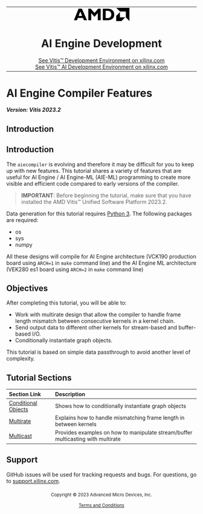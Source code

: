 </table>
<table class="sphinxhide" width="100%">
 <tr width="100%">
    <td align="center"><img src="https://raw.githubusercontent.com/Xilinx/Image-Collateral/main/xilinx-logo.png" width="30%"/><h1>AI Engine Development</h1>
    <a href="https://www.xilinx.com/products/design-tools/vitis.html">See Vitis™ Development Environment on xilinx.com</br></a>
    <a href="https://www.xilinx.com/products/design-tools/vitis/vitis-ai.html">See Vitis™ AI Development Environment on xilinx.com</a>
    </td>
 </tr>
</table>

# AI Engine Compiler Features

***Version: Vitis 2023.2***

## Introduction

## Introduction

The `aiecompiler` is evolving and therefore it may be difficult for you to keep up with new features. This tutorial shares a variety of features that are useful for AI Engine / AI Engine-ML (AIE-ML) programming to create more visible and efficient code compared to early versions of the compiler.

>**IMPORTANT**: Before beginning the tutorial, make sure that you have installed the AMD Vitis™ Unified Software Platform 2023.2.  

Data generation for this tutorial requires [Python 3](https://www.python.org/downloads/). The following packages are required:

- os
- sys
- numpy

All these designs will compile for AI Engine architecture (VCK190 production board using `ARCH=1` in `make` command line) and the AI Engine ML architecture (VEK280 es1 board using `ARCH=2` in `make` command line)

## Objectives

After completing this tutorial, you will be able to:

- Work with multirate design that allow the compiler to handle frame length mismatch between consecutive kernels in a kernel chain.
- Send output data to different other kernels for stream-based and buffer-based I/O.
- Conditionally instantiate graph objects.

This tutorial is based on simple data passthrough to avoid another level of complexity.


## Tutorial Sections


| Section Link | Description |
|:---|:---|
| [Conditional Objects](ConditionalObjects) | Shows how to conditionally instantiate graph objects |
| [Multirate](Multirate) | Explains how to handle mismatching frame length in between kernels |
| [Multicast](Multicast) | Provides examples on how to manipulate stream/buffer multicasting with multirate |

## Support

GitHub issues will be used for tracking requests and bugs. For questions, go to [support.xilinx.com](https://support.xilinx.com/).

<p class="sphinxhide" align="center"><sub>Copyright © 2023 Advanced Micro Devices, Inc.</sub></p>

<p class="sphinxhide" align="center"><sup><a href="https://www.amd.com/en/corporate/copyright">Terms and Conditions</a></sup></p>
